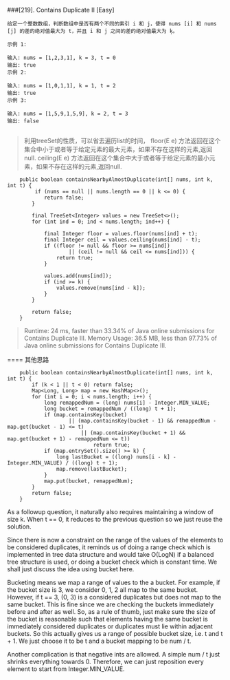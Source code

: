 ###[219]. Contains Duplicate II
[Easy]
```
给定一个整数数组，判断数组中是否有两个不同的索引 i 和 j，使得 nums [i] 和 nums [j] 的差的绝对值最大为 t，并且 i 和 j 之间的差的绝对值最大为 ķ。

示例 1:

输入: nums = [1,2,3,1], k = 3, t = 0
输出: true
示例 2:

输入: nums = [1,0,1,1], k = 1, t = 2
输出: true
示例 3:

输入: nums = [1,5,9,1,5,9], k = 2, t = 3
输出: false


```
> 利用treeSet的性质，可以省去遍历list的时间，
> floor(E e) 方法返回在这个集合中小于或者等于给定元素的最大元素，如果不存在这样的元素,返回null. 
>  ceiling(E e) 方法返回在这个集合中大于或者等于给定元素的最小元素，如果不存在这样的元素,返回null.
>
>
```
    public boolean containsNearbyAlmostDuplicate(int[] nums, int k, int t) {
         if (nums == null || nums.length == 0 || k <= 0) {
            return false;
        }

        final TreeSet<Integer> values = new TreeSet<>();
        for (int ind = 0; ind < nums.length; ind++) {

            final Integer floor = values.floor(nums[ind] + t);
            final Integer ceil = values.ceiling(nums[ind] - t);
            if ((floor != null && floor >= nums[ind])
                    || (ceil != null && ceil <= nums[ind])) {
                return true;
            }

            values.add(nums[ind]);
            if (ind >= k) {
                values.remove(nums[ind - k]);
            }
        }

        return false;
    }

```

>Runtime: 24 ms, faster than 33.34% of Java online submissions for Contains Duplicate III.
 Memory Usage: 36.5 MB, less than 97.73% of Java online submissions for Contains Duplicate III.
>
====
其他思路
```
    public boolean containsNearbyAlmostDuplicate(int[] nums, int k, int t) {
        if (k < 1 || t < 0) return false;
        Map<Long, Long> map = new HashMap<>();
        for (int i = 0; i < nums.length; i++) {
            long remappedNum = (long) nums[i] - Integer.MIN_VALUE;
            long bucket = remappedNum / ((long) t + 1);
            if (map.containsKey(bucket)
                    || (map.containsKey(bucket - 1) && remappedNum - map.get(bucket - 1) <= t)
                        || (map.containsKey(bucket + 1) && map.get(bucket + 1) - remappedNum <= t))
                            return true;
            if (map.entrySet().size() >= k) {
                long lastBucket = ((long) nums[i - k] - Integer.MIN_VALUE) / ((long) t + 1);
                map.remove(lastBucket);
            }
            map.put(bucket, remappedNum);
        }
        return false;
    } 

``` 
As a followup question, it naturally also requires maintaining a window of size k. When t == 0, it reduces to the previous question so we just reuse the solution.

Since there is now a constraint on the range of the values of the elements to be considered duplicates, it reminds us of doing a range check which is implemented in tree data structure and would take O(LogN) if a balanced tree structure is used, or doing a bucket check which is constant time. We shall just discuss the idea using bucket here.

Bucketing means we map a range of values to the a bucket. For example, if the bucket size is 3, we consider 0, 1, 2 all map to the same bucket. However, if t == 3, (0, 3) is a considered duplicates but does not map to the same bucket. This is fine since we are checking the buckets immediately before and after as well. So, as a rule of thumb, just make sure the size of the bucket is reasonable such that elements having the same bucket is immediately considered duplicates or duplicates must lie within adjacent buckets. So this actually gives us a range of possible bucket size, i.e. t and t + 1. We just choose it to be t and a bucket mapping to be num / t.

Another complication is that negative ints are allowed. A simple num / t just shrinks everything towards 0. Therefore, we can just reposition every element to start from Integer.MIN_VALUE.